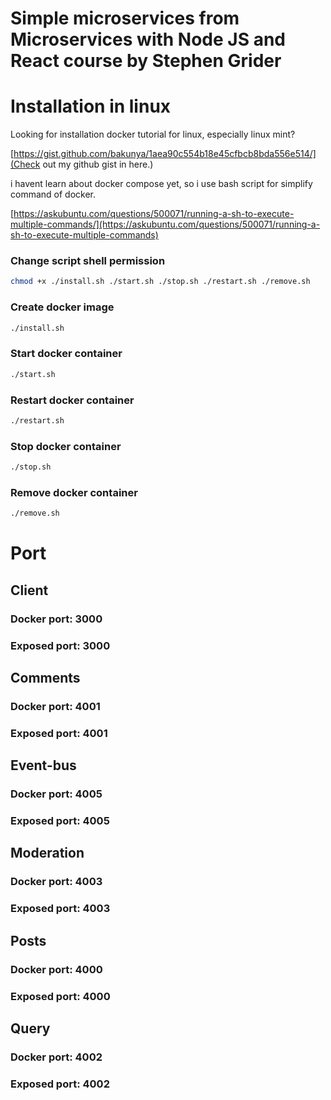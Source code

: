 # Simple microservices from Microservices with Node JS and React course by Stephen Grider

# Installation in linux
Looking for installation docker tutorial for linux, especially linux mint? 

[https://gist.github.com/bakunya/1aea90c554b18e45cfbcb8bda556e514/](Check out my github gist in here.)

i havent learn about docker compose yet, so i use bash script for simplify command of docker.

[https://askubuntu.com/questions/500071/running-a-sh-to-execute-multiple-commands/](https://askubuntu.com/questions/500071/running-a-sh-to-execute-multiple-commands)

### Change script shell permission
```bash
chmod +x ./install.sh ./start.sh ./stop.sh ./restart.sh ./remove.sh
```

### Create docker image
```bash
./install.sh
```

### Start docker container
```bash
./start.sh
```

### Restart docker container
```bash
./restart.sh
```

### Stop docker container
```bash
./stop.sh
```

### Remove docker container
```bash
./remove.sh
```

# Port

## Client
### Docker port: 3000
### Exposed port: 3000

## Comments
### Docker port: 4001
### Exposed port: 4001

## Event-bus
### Docker port: 4005
### Exposed port: 4005

## Moderation
### Docker port: 4003
### Exposed port: 4003

## Posts
### Docker port: 4000
### Exposed port: 4000

## Query
### Docker port: 4002
### Exposed port: 4002
